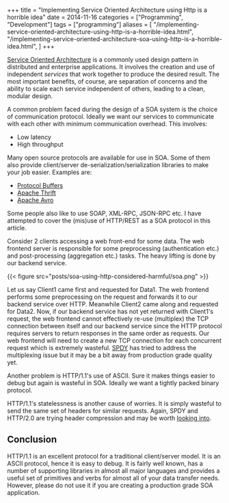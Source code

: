 +++
title = "Implementing Service Oriented Architecture using Http is a horrible idea"
date = 2014-11-16
categories = ["Programming", "Development"]
tags = ["programming"]
aliases = [
    "/implementing-service-oriented-architecture-using-http-is-a-horrible-idea.html",
    "/implementing-service-oriented-architecture-soa-using-http-is-a-horrible-idea.html",
]
+++

[Service Oriented Architecture](http://en.wikipedia.org/wiki/Service-oriented_architecture)
is a commonly used design pattern in distributed and enterprise applications.
It involves the creation and use of independent *services* that work together
to produce the desired result. The most important benefits, of course, are
separation of concerns and the ability to scale each service independent of
others, leading to a clean, modular design.

A common problem faced during the design of a SOA system is the choice of
communication protocol. Ideally we want our services to communicate with each
other with minimum communication overhead. This involves:

* Low latency
* High throughput

Many open source protocols are available for use in SOA. Some of them also
provide client/server de-serialization/serialization libraries to make your job
easier. Examples are:

* [Protocol Buffers](https://developers.google.com/protocol-buffers/)
* [Apache Thrift](https://thrift.apache.org/)
* [Apache Avro](http://avro.apache.org/)

Some people also like to use SOAP, XML-RPC, JSON-RPC etc. I have attempted to
cover the (mis)use of HTTP/REST as a SOA protocol in this article.

Consider 2 clients accessing a web front-end for some data. The web frontend
server is responsible for some preprocessing (authentication etc.) and
post-processing (aggregation etc.) tasks. The heavy lifting is done by our
backend service.

{{< figure src="posts/soa-using-http-considered-harmful/soa.png" >}}

Let us say Client1 came first and requested for Data1. The web frontend
performs some preprocessing on the request and forwards it to our backend
service over HTTP. Meanwhile Client2 came along and requested for Data2. Now,
if our backend service has not yet returned with Client1's request, the web
frontend cannot effectively re-use (multiplex) the TCP connection between
itself and our backend service since the HTTP protocol requires servers to
return responses in the same order as requests. Our web frontend will need to
create a new TCP connection for each concurrent request which is extremely
wasteful. [SPDY](http://www.chromium.org/spdy/spdy-protocol/spdy-protocol-draft2)
has tried to address the multiplexing issue but it may be a bit away from
production grade quality yet.

Another problem is HTTP/1.1's use of ASCII. Sure it makes things easier to
debug but again is wasteful in SOA. Ideally we want a tightly packed binary
protocol.

HTTP/1.1's statelessness is another cause of worries. It is simply wasteful
to send the same set of headers for similar requests. Again, SPDY and HTTP/2.0
are trying header compression and may be worth
[looking into](http://chimera.labs.oreilly.com/books/1230000000545/ch12.html#HTTP2_HEADER_COMPRESSION).

## Conclusion

HTTP/1.1 is an excellent protocol for a traditional client/server model. It is
an ASCII protocol, hence it is easy to debug. It is fairly well known, has a
number of supporting libraries in almost all major languages and provides a
useful set of primitives and verbs for almost all of your data transfer needs.
However, please do not use it if you are creating a production grade SOA
application.
